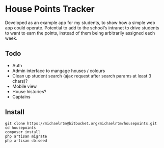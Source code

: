 # House Points Tracker #

Developed as an example app for my students, to show how a simple web app could operate. Potential to add to the school's intranet to drive students to want to earn the points, instead of them being arbitrarily assigned each week.

## Todo ##


* Auth
* Admin interface to mangage houses / colours
* Clean up student search (ajax request after search params at least 3 chars)?
* Mobile view
* House histories?
* Captains

## Install ##
```
git clone https://michaelrtm@bitbucket.org/michaelrtm/housepoints.git
cd housepoints
composer install
php artisan migrate
php artisan db:seed
```